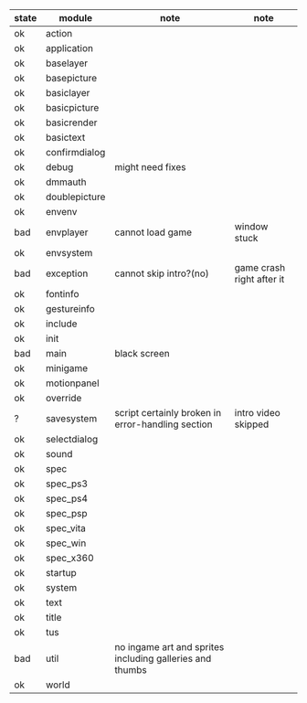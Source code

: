 state | module        | note                                                          | note
 ---- | ------------- | ------------------------------------------------------------- | ----------
ok    | action        |                                                               |
ok    | application   |                                                               |
ok    | baselayer     |                                                               |
ok    | basepicture   |                                                               |
ok    | basiclayer    |                                                               |
ok    | basicpicture  |                                                               |
ok    | basicrender   |                                                               |
ok    | basictext     |                                                               |
ok    | confirmdialog |                                                               |
ok    | debug         | might need fixes                                              |
ok    | dmmauth       |                                                               |
ok    | doublepicture |                                                               |
ok    | envenv        |                                                               |
bad   | envplayer     | cannot load game                                              | window stuck
ok    | envsystem     |                                                               |
bad   | exception     | cannot skip intro?(no)                                        | game crash right after it
ok    | fontinfo      |                                                               |
ok    | gestureinfo   |                                                               |
ok    | include       |                                                               |
ok    | init          |                                                               |
bad   | main          | black screen                                                  |
ok    | minigame      |                                                               |
ok    | motionpanel   |                                                               |
ok    | override      |                                                               |
?     | savesystem    | script certainly broken in error-handling section             | intro video skipped
ok    | selectdialog  |                                                               |
ok    | sound         |                                                               |
ok    | spec          |                                                               |
ok    | spec_ps3      |                                                               |
ok    | spec_ps4      |                                                               |
ok    | spec_psp      |                                                               |
ok    | spec_vita     |                                                               |
ok    | spec_win      |                                                               |
ok    | spec_x360     |                                                               |
ok    | startup       |                                                               |
ok    | system        |                                                               |
ok    | text          |                                                               |
ok    | title         |                                                               |
ok    | tus           |                                                               |
bad   | util          | no ingame art and sprites including galleries and thumbs      |
ok    | world         |                                                               |